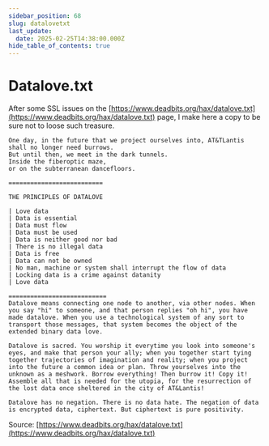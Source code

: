 ```yaml
---
sidebar_position: 68
slug: datalovetxt
last_update:
  date: 2025-02-25T14:38:00.000Z
hide_table_of_contents: true
---
```


# Datalove.txt


After some SSL issues on the [https://www.deadbits.org/hax/datalove.txt](https://www.deadbits.org/hax/datalove.txt) page, I make here a copy to be sure not to loose such treasure.


```plain text
One day, in the future that we project ourselves into, AT&TLantis shall no longer need burrows.
But until then, we meet in the dark tunnels.
Inside the fiberoptic maze,
or on the subterranean dancefloors.

==========================

THE PRINCIPLES OF DATALOVE

| Love data
| Data is essential
| Data must flow
| Data must be used
| Data is neither good nor bad
| There is no illegal data
| Data is free
| Data can not be owned
| No man, machine or system shall interrupt the flow of data
| Locking data is a crime against datanity
| Love data

===========================
Datalove means connecting one node to another, via other nodes. When you say "hi" to someone, and that person replies "oh hi", you have made datalove. When you use a technological system of any sort to transport those messages, that system becomes the object of the extended binary data love.

Datalove is sacred. You worship it everytime you look into someone's eyes, and make that person your ally; when you together start tying together trajectories of imagination and reality; when you project into the future a common idea or plan. Throw yourselves into the unknown as a meshwork. Borrow everything! Then burrow it! Copy it! Assemble all that is needed for the utopia, for the resurrection of the lost data once sheltered in the city of AT&Lantis!

Datalove has no negation. There is no data hate. The negation of data is encrypted data, ciphertext. But ciphertext is pure positivity.
```


Source: [https://www.deadbits.org/hax/datalove.txt](https://www.deadbits.org/hax/datalove.txt)



      